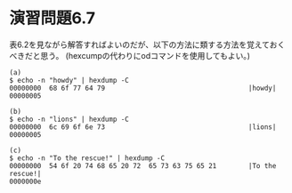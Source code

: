 # 演習問題6.7

表6.2を見ながら解答すればよいのだが、以下の方法に類する方法を覚えておくべきだと思う。
(hexcumpの代わりにodコマンドを使用してもよい。)

```
(a)
$ echo -n "howdy" | hexdump -C
00000000  68 6f 77 64 79                                    |howdy|
00000005

(b)
$ echo -n "lions" | hexdump -C
00000000  6c 69 6f 6e 73                                    |lions|
00000005

(c)
$ echo -n "To the rescue!" | hexdump -C
00000000  54 6f 20 74 68 65 20 72  65 73 63 75 65 21        |To the rescue!|
0000000e

```

